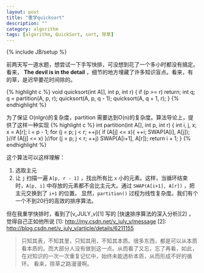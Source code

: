 ```yaml
---
layout: post
title: "重学quicksort"
description: ""
category: algorithm
tags: [algorithm, QuickSort, sort, 除草]
---
```

{% include JB/setup %}

前两天写一道水题，想尝试一下手写快排，可没想到花了一个多小时都没有搞定。看来， **The devil is in the detail** ，细节的地方埋藏了许多知识盲点。看来，有的草，是迟早要花时间除的。

{% highlight c %}
void quicksort(int A[], int p, int r)
{
	if (p >= r)		return;
	int q;
	q = partition(A, p, r);
	quicksort(A, p, q - 1);
	quicksort(A, q + 1, r);
}
{% endhighlight %}

为了保证 O(nlgn)的复杂度，partition 需要达到O(n)的复杂度。算法导论上，提供了这样一种实现
{% highlight c %}
int partition(int A[], int p, int r)
{
	int i, j, x;
	x = A[r];
	i = p - 1;
	for (j = p; j < r; ++j){
		if (A[j] <= x){
			++i;
			SWAP(A[i], A[j]);
		}//if (A[j] <= x)
	}//for (j = p; j < r; ++j)
	SWAP(A[i+1], A[r]);
	return i + 1;
}
{% endhighlight %}

这个算法可以这样理解：
1. 选取主元
2. 让 `j` 扫描一遍 `A[p, r - 1]` ，找出所有比 `x` 小的元素。这样，当循环结束时，`A[p, i]` 中存放的元素都不会比主元大。通过 `SWAP(A[i+1], A[r])` ，把主元交换到了 `i+1` 的位置。
显然，`partition()` 过程为线性复杂度。我们有个一个不到20行的高效的排序算法。

但在我重学快排时，看到了[v_JULY_v][1] 写的 [快速排序算法的深入分析][2] ，觉得自己正如他所说
[1]: http://my.csdn.net/v_july_v/message
[2]: http://blog.csdn.net/v_july_v/article/details/6211155
>只知其表，不知其里，只知其用，不知其本质。很多东西，都是可以从本质看本质的。而大部分人没有做到这一点。从而看了又忘，忘了再看，如此，在对知识的一次一次重复记忆中，始终未能透析本质，从而形成不好的循环。
看来，除草之路漫漫啊。
